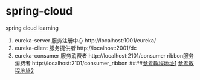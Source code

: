 # spring-cloud
spring cloud learning
1. eureka-server 服务注册中心 http://localhost:1001/eureka/
2. eureka-client 服务提供者 http://localhost:2001/dc
3. eureka-consumer 服务消费者 http://localhost:2101/consumer
    ribbon服务消费者 http://localhost:2101/consumer_ribbon
####[参考教程地址1](https://blog.csdn.net/hellozpc/article/details/83692496) [参考教程地址2](https://blog.csdn.net/hellozpc/article/details/84144453)
